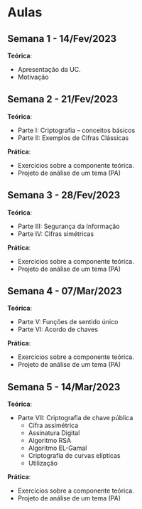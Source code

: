 # Aulas

## Semana 1 - 14/Fev/2023

**Teórica**:

+ Apresentação da UC.
+ Motivação

## Semana 2 - 21/Fev/2023

**Teórica**:

+ Parte I: Criptografia – conceitos básicos
+ Parte II: Exemplos de Cifras Clássicas

**Prática**:

+ Exercícios sobre a componente teórica.
+ Projeto de análise de um tema (PA)

## Semana 3 - 28/Fev/2023

**Teórica**:

+ Parte III: Segurança da Informação
+ Parte IV: Cifras simétricas

**Prática**:

+ Exercícios sobre a componente teórica.
+ Projeto de análise de um tema (PA)

## Semana 4 - 07/Mar/2023

**Teórica**:

+ Parte V: Funções de sentido único
+ Parte VI: Acordo de chaves

**Prática**:

+ Exercícios sobre a componente teórica.
+ Projeto de análise de um tema (PA)

## Semana 5 - 14/Mar/2023

**Teórica**:

+ Parte VII: Criptografia de chave pública
  + Cifra assimétrica
  + Assinatura Digital
  + Algoritmo RSA
  + Algoritmo EL-Gamal
  + Criptografia de curvas elípticas
  + Utilização

**Prática**:

+ Exercícios sobre a componente teórica.
+ Projeto de análise de um tema (PA)
